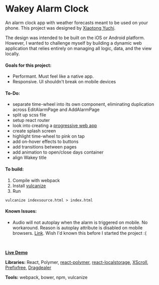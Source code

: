 # Wakey Alarm Clock

An alarm clock app with weather forecasts meant to be used on your phone. This project was designed by [Xiaotong Yuchi](http://www.xiaotongyuchi.com/wakeyalarm).

The design was intended to be built on the iOS or Android platform. However, I wanted to challenge myself by building a dynamic web application that relies entirely on managing all logic, data, and the view locally.

#### Goals for this project:
- Performant. Must feel like a native app.
- Responsive. UI shouldn't break on mobile devices

#### To-Do:
- separate time-wheel into its own component, eliminating duplication across EditAlarmPage and AddAlarmPage
- split up scss file
- setup react router
- look into creating a [progressive web app](https://developers.google.com/web/fundamentals/getting-started/codelabs/your-first-pwapp/)
- create splash screen
- highlight time-wheel to pink on tap
- add on-hover effects to buttons
- add transitions between pages
- add animation to open/close days container
- align Wakey title


#### To build:
1. Compile with webpack
2. Install [vulcanize](https://www.npmjs.com/package/vulcanize)
3. Run 
```
vulcanize indexsource.html > index.html
```
#### Known Issues:
- Audio will not autoplay when the alarm is triggered on mobile. No workaround. Reason is autoplay attribute is disabled on mobile browsers. [Link](http://stackoverflow.com/questions/26066062/autoplay-html5-audio-player-on-mobile-browsers). Wish I'd known this before I started the project :(

<br>

__[Live Demo](https://alarmclock.justinchi.me/)__

__Libraries:__ React, Polymer, [react-polymer](https://www.npmjs.com/package/react-polymer), [react-localstorage](https://github.com/STRML/react-localstorage), [XScroll](http://xscroll.github.io/), [Prefixfree](https://leaverou.github.io/prefixfree/), [Dragdealer](https://skidding.github.io/dragdealer/)

__Tools:__ webpack, bower, npm, vulcanize
